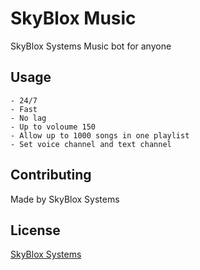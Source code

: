 # SkyBlox Music

SkyBlox Systems Music bot for anyone

## Usage

```
- 24/7
- Fast
- No lag
- Up to voloume 150
- Allow up to 1000 songs in one playlist
- Set voice channel and text channel
```

## Contributing
Made by SkyBlox Systems

## License
[SkyBlox Systems](https://www.skybloxsystems.ga/server/skybloxnode/TOS.html)
